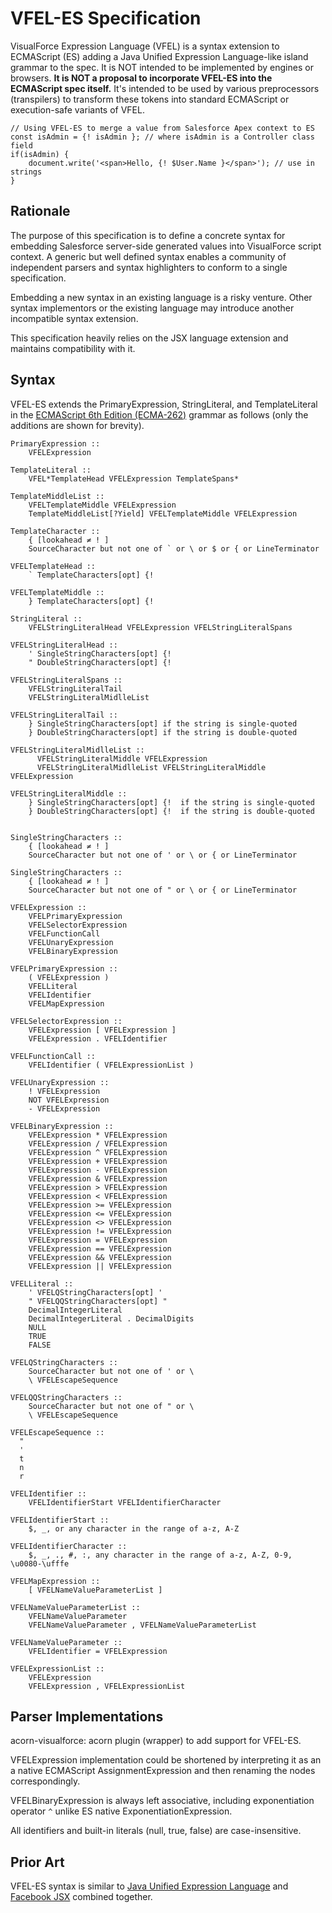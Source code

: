 # VFEL-ES Specification

VisualForce Expression Language (VFEL) is a syntax extension to ECMAScript (ES) adding a Java Unified Expression Language-like island grammar to the spec. It is NOT intended to be implemented by engines or browsers. **It is NOT a proposal to incorporate VFEL-ES into the ECMAScript spec itself.** It's intended to be used by various preprocessors (transpilers) to transform these tokens into standard ECMAScript or execution-safe variants of VFEL.

```
// Using VFEL-ES to merge a value from Salesforce Apex context to ES
const isAdmin = {! isAdmin }; // where isAdmin is a Controller class field
if(isAdmin) {
    document.write('<span>Hello, {! $User.Name }</span>'); // use in strings
}
```

## Rationale

The purpose of this specification is to define a concrete syntax for embedding Salesforce server-side generated values into VisualForce script context. A generic but well defined syntax enables a community of independent parsers and syntax highlighters to conform to a single specification.

Embedding a new syntax in an existing language is a risky venture. Other syntax implementors or the existing language may introduce another incompatible syntax extension.

This specification heavily relies on the JSX language extension and maintains compatibility with it.

## Syntax

VFEL-ES extends the PrimaryExpression, StringLiteral, and TemplateLiteral in the [ECMAScript 6th Edition (ECMA-262)](https://tc39.github.io/ecma262/) grammar as follows (only the additions are shown for brevity).

```
PrimaryExpression ::
    VFELExpression

TemplateLiteral ::
    VFEL*TemplateHead VFELExpression TemplateSpans*

TemplateMiddleList ::
    VFELTemplateMiddle VFELExpression
    TemplateMiddleList[?Yield] VFELTemplateMiddle VFELExpression

TemplateCharacter ::
    { [lookahead ≠ ! ]
    SourceCharacter but not one of ` or \ or $ or { or LineTerminator

VFELTemplateHead ::
    ` TemplateCharacters[opt] {!

VFELTemplateMiddle ::
    } TemplateCharacters[opt] {!

StringLiteral ::
    VFELStringLiteralHead VFELExpression VFELStringLiteralSpans

VFELStringLiteralHead ::
    ' SingleStringCharacters[opt] {!
    " DoubleStringCharacters[opt] {!

VFELStringLiteralSpans ::
    VFELStringLiteralTail
    VFELStringLiteralMidlleList

VFELStringLiteralTail ::
    } SingleStringCharacters[opt] if the string is single-quoted
    } DoubleStringCharacters[opt] if the string is double-quoted

VFELStringLiteralMidlleList ::
      VFELStringLiteralMiddle VFELExpression
      VFELStringLiteralMidlleList VFELStringLiteralMiddle VFELExpression

VFELStringLiteralMiddle ::
    } SingleStringCharacters[opt] {!  if the string is single-quoted
    } DoubleStringCharacters[opt] {!  if the string is double-quoted


SingleStringCharacters ::
    { [lookahead ≠ ! ]
    SourceCharacter but not one of ' or \ or { or LineTerminator

SingleStringCharacters ::
    { [lookahead ≠ ! ]
    SourceCharacter but not one of " or \ or { or LineTerminator

VFELExpression ::
    VFELPrimaryExpression
    VFELSelectorExpression
    VFELFunctionCall
    VFELUnaryExpression
    VFELBinaryExpression

VFELPrimaryExpression ::
    ( VFELExpression )
    VFELLiteral
    VFELIdentifier
    VFELMapExpression

VFELSelectorExpression ::
    VFELExpression [ VFELExpression ]
    VFELExpression . VFELIdentifier

VFELFunctionCall ::
    VFELIdentifier ( VFELExpressionList )

VFELUnaryExpression ::
    ! VFELExpression
    NOT VFELExpression
    - VFELExpression

VFELBinaryExpression ::
    VFELExpression * VFELExpression
    VFELExpression / VFELExpression
    VFELExpression ^ VFELExpression
    VFELExpression + VFELExpression
    VFELExpression - VFELExpression
    VFELExpression & VFELExpression
    VFELExpression > VFELExpression
    VFELExpression < VFELExpression
    VFELExpression >= VFELExpression
    VFELExpression <= VFELExpression
    VFELExpression <> VFELExpression
    VFELExpression != VFELExpression
    VFELExpression = VFELExpression
    VFELExpression == VFELExpression
    VFELExpression && VFELExpression
    VFELExpression || VFELExpression

VFELLiteral ::
    ' VFELQStringCharacters[opt] '
    " VFELQQStringCharacters[opt] "
    DecimalIntegerLiteral
    DecimalIntegerLiteral . DecimalDigits
    NULL
    TRUE
    FALSE

VFELQStringCharacters ::
    SourceCharacter but not one of ' or \
    \ VFELEscapeSequence

VFELQQStringCharacters ::
    SourceCharacter but not one of " or \
    \ VFELEscapeSequence        

VFELEscapeSequence ::
  "
  '
  t
  n
  r

VFELIdentifier ::
    VFELIdentifierStart VFELIdentifierCharacter

VFELIdentifierStart ::
    $, _, or any character in the range of a-z, A-Z

VFELIdentifierCharacter ::
    $, _, ., #, :, any character in the range of a-z, A-Z, 0-9, \u0080-\ufffe

VFELMapExpression ::
    [ VFELNameValueParameterList ]

VFELNameValueParameterList ::
    VFELNameValueParameter
    VFELNameValueParameter , VFELNameValueParameterList

VFELNameValueParameter ::
    VFELIdentifier = VFELExpression

VFELExpressionList ::
    VFELExpression
    VFELExpression , VFELExpressionList
```

## Parser Implementations

acorn-visualforce: acorn plugin (wrapper) to add support for VFEL-ES.

VFELExpression implementation could be shortened by interpreting it as an a native ECMAScript AssignmentExpression and then renaming the nodes correspondingly.

VFELBinaryExpression is always left associative, including exponentiation operator `^` unlike ES native ExponentiationExpression.

All identifiers and built-in literals (null, true, false) are case-insensitive.

## Prior Art

VFEL-ES syntax is similar to [Java Unified Expression Language](https://en.wikipedia.org/wiki/Unified_Expression_Language) and [Facebook JSX](https://facebook.github.io/jsx/) combined together.
